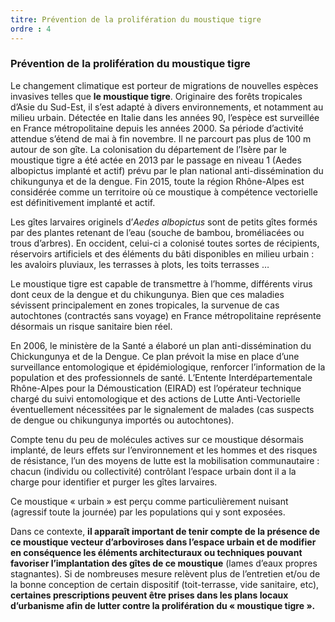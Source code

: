 ```yaml
---
titre: Prévention de la prolifération du moustique tigre
ordre : 4
---
```

### Prévention de la prolifération du moustique tigre

Le changement climatique est porteur de migrations de nouvelles espèces invasives telles que **le moustique tigre**. Originaire des forêts tropicales d’Asie du Sud-Est, il s’est adapté à divers environnements, et notamment au milieu urbain. Détectée en Italie dans les années 90, l’espèce est surveillée en France métropolitaine depuis les années 2000. Sa période d’activité attendue s’étend de mai à fin novembre. Il ne parcourt pas plus de 100 m autour de son gîte. La colonisation du département de l’Isère par le moustique tigre a été actée en 2013 par le passage en niveau 1 (Aedes albopictus implanté et actif) prévu par le plan national anti-dissémination du chikungunya et de la dengue. Fin 2015, toute la région Rhône-Alpes est considérée comme un territoire où ce moustique à compétence vectorielle est définitivement implanté et actif.

Les gîtes larvaires originels d’*Aedes albopictus* sont de petits gîtes formés par des plantes retenant de l’eau (souche de bambou, broméliacées ou trous d’arbres). En occident, celui-ci a colonisé toutes sortes de récipients, réservoirs artificiels et des éléments du bâti disponibles en milieu urbain : les avaloirs pluviaux, les terrasses à plots, les toits terrasses …

Le moustique tigre est capable de transmettre à l’homme, différents virus dont ceux de la dengue et du chikungunya. Bien que ces maladies sévissent principalement en zones tropicales, la survenue de cas autochtones (contractés sans voyage) en France métropolitaine représente désormais un risque sanitaire bien réel. 

En 2006, le ministère de la Santé a élaboré un plan anti-dissémination du Chickungunya et de la Dengue. Ce plan prévoit la mise en place d’une surveillance entomologique et épidémiologique, renforcer l’information de la population et des professionnels de santé. L’Entente Interdépartementale Rhône-Alpes pour la Démoustication (EIRAD) est l’opérateur technique chargé du suivi entomologique et des actions de Lutte Anti-Vectorielle éventuellement nécessitées par le signalement de malades (cas suspects de dengue ou chikungunya importés ou autochtones).

Compte tenu du peu de molécules actives sur ce moustique désormais implanté, de leurs effets sur l’environnement et les hommes et des risques de résistance, l’un des moyens de lutte est la mobilisation communautaire : chacun (individu ou collectivité) contrôlant l’espace urbain dont il a la charge pour identifier et purger les gîtes larvaires.

Ce moustique « urbain » est perçu comme particulièrement nuisant (agressif toute la journée) par les populations qui y sont exposées. 

Dans ce contexte, **il apparaît important de tenir compte de la présence de ce moustique vecteur d’arboviroses dans l’espace urbain et de modifier en conséquence les éléments architecturaux ou techniques pouvant favoriser l’implantation des gîtes de ce moustique** (lames d’eaux propres stagnantes). Si de nombreuses mesure relèvent plus de l’entretien et/ou de la bonne conception de certain dispositif (toit-terrasse, vide sanitaire, etc), **certaines prescriptions peuvent être prises dans les plans locaux d’urbanisme afin de lutter contre la prolifération du « moustique tigre ».**
